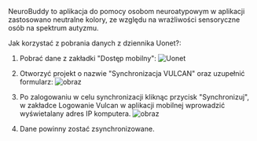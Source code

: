 NeuroBuddy to aplikacja do pomocy osobom neuroatypowym w aplikacji zastosowano neutralne kolory, ze względu na wrażliwości sensoryczne osób na spektrum autyzmu.

Jak korzystać z pobrania danych z dziennika Uonet?:
1. Pobrać dane z zakładki "Dostęp mobilny":
![Uonet](https://github.com/WiktorSadzki/NeuroBuddy/assets/148256587/9db7708c-2e6f-4040-9ec6-9914d1caa664)

2. Otworzyć projekt o nazwie "Synchronizacja VULCAN" oraz uzupełnić formularz:
   ![obraz](https://github.com/WiktorSadzki/NeuroBuddy/assets/148256587/ad144a14-f1ef-4f6b-bae9-22e8fb638320)

3. Po zalogowaniu w celu synchronizacji kliknąc przycisk "Synchronizuj", w zakładce Logowanie Vulcan w aplikacji mobilnej wprowadzić wyświetalany adres IP komputera.
   ![obraz](https://github.com/WiktorSadzki/NeuroBuddy/assets/148256587/5a43c723-30ad-4305-b9b5-1016afa05cef)

4. Dane powinny zostać zsynchronizowane.
